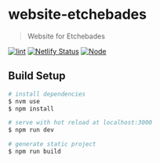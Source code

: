 # website-etchebades

> Website for Etchebades

[![lint](https://github.com/monsieurnebo/website-etchebades/workflows/lint/badge.svg)](https://github.com/monsieurnebo/website-etchebades/actions)
[![Netlify Status](https://img.shields.io/netlify/eae1fae0-427d-4826-a4e7-9893c4a2e8cb)](https://app.netlify.com/sites/website-etchebades/deploys)
[![Node](https://img.shields.io/badge/node-v16.13.1-blue.svg)](https://nodejs.org)

## Build Setup

```bash
# install dependencies
$ nvm use
$ npm install

# serve with hot reload at localhost:3000
$ npm run dev

# generate static project
$ npm run build
```
